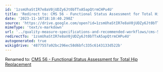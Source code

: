 ```yaml
---
id: '1zsmUhaStIR7e8aV0jUDZy6Jt0bTTxA5apQtrmCHPu4U'
title: 'Redirect to: CMS 56 - Functional Status Assessment for Total Hip Replacement'
date: '2023-11-16T18:10:40.290Z'
source: 'https://drive.google.com/open?id=1zsmUhaStIR7e8aV0jUDZy6Jt0bTTxA5apQtrmCHPu4U'
mimeType: 'text/x-markdown'
url: '../quality-measure-specifications-and-recommended-workflows/cms-56-functional-status-assessment-for-total-hip-replacement.md'
redirectTo: '1zsmUhaStIR7e8aV0jUDZy6Jt0bTTxA5apQtrmCHPu4U'
autogenerated: true
wikigdrive: '4877557a92bc296ec58d6bfc335c6143133d522b'
---
```

Renamed to: [CMS 56 - Functional Status Assessment for Total Hip Replacement](../quality-measure-specifications-and-recommended-workflows/cms-56-functional-status-assessment-for-total-hip-replacement.md)
